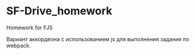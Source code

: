 # SF-Drive_homework
Homework for FJS

Вариант аккордеона с использованием js для выполнения задания по webpack.
